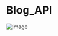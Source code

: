 # Blog_API
![image](https://github.com/krishprav/Blog_API/assets/118839797/7ed36635-1512-486b-8279-095a87761b90)
